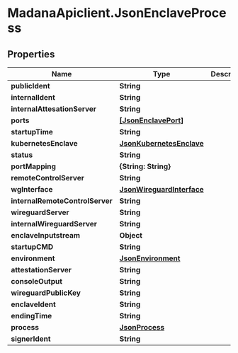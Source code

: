 # MadanaApiclient.JsonEnclaveProcess

## Properties

Name | Type | Description | Notes
------------ | ------------- | ------------- | -------------
**publicIdent** | **String** |  | [optional] 
**internalIdent** | **String** |  | [optional] 
**internalAttesationServer** | **String** |  | [optional] 
**ports** | [**[JsonEnclavePort]**](JsonEnclavePort.md) |  | [optional] 
**startupTime** | **String** |  | [optional] 
**kubernetesEnclave** | [**JsonKubernetesEnclave**](JsonKubernetesEnclave.md) |  | [optional] 
**status** | **String** |  | [optional] 
**portMapping** | **{String: String}** |  | [optional] 
**remoteControlServer** | **String** |  | [optional] 
**wgInterface** | [**JsonWireguardInterface**](JsonWireguardInterface.md) |  | [optional] 
**internalRemoteControlServer** | **String** |  | [optional] 
**wireguardServer** | **String** |  | [optional] 
**internalWireguardServer** | **String** |  | [optional] 
**enclaveInputstream** | **Object** |  | [optional] 
**startupCMD** | **String** |  | [optional] 
**environment** | [**JsonEnvironment**](JsonEnvironment.md) |  | [optional] 
**attestationServer** | **String** |  | [optional] 
**consoleOutput** | **String** |  | [optional] 
**wireguardPublicKey** | **String** |  | [optional] 
**enclaveIdent** | **String** |  | [optional] 
**endingTime** | **String** |  | [optional] 
**process** | [**JsonProcess**](JsonProcess.md) |  | [optional] 
**signerIdent** | **String** |  | [optional] 


